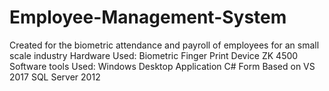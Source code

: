 # Employee-Management-System
Created for the biometric attendance and payroll of employees for an small scale industry
Hardware Used:
Biometric Finger Print Device ZK 4500
Software tools Used:
Windows Desktop Application C# Form Based on VS 2017
SQL Server 2012
